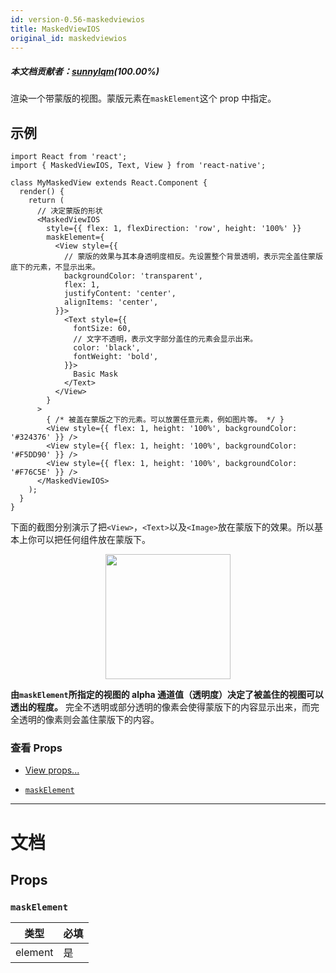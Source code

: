 ```yaml
---
id: version-0.56-maskedviewios
title: MaskedViewIOS
original_id: maskedviewios
---
```


##### 本文档贡献者：[sunnylqm](https://github.com/search?q=sunnylqm%40qq.com+in%3Aemail&type=Users)(100.00%)

渲染一个带蒙版的视图。蒙版元素在`maskElement`这个 prop 中指定。

## 示例

```
import React from 'react';
import { MaskedViewIOS, Text, View } from 'react-native';

class MyMaskedView extends React.Component {
  render() {
    return (
      // 决定蒙版的形状
      <MaskedViewIOS
        style={{ flex: 1, flexDirection: 'row', height: '100%' }}
        maskElement={
          <View style={{
            // 蒙版的效果与其本身透明度相反。先设置整个背景透明，表示完全盖住蒙版底下的元素，不显示出来。
            backgroundColor: 'transparent',
            flex: 1,
            justifyContent: 'center',
            alignItems: 'center',
          }}>
            <Text style={{
              fontSize: 60,
              // 文字不透明，表示文字部分盖住的元素会显示出来。
              color: 'black',
              fontWeight: 'bold',
            }}>
              Basic Mask
            </Text>
          </View>
        }
      >
        { /* 被盖在蒙版之下的元素。可以放置任意元素，例如图片等。 */ }
        <View style={{ flex: 1, height: '100%', backgroundColor: '#324376' }} />
        <View style={{ flex: 1, height: '100%', backgroundColor: '#F5DD90' }} />
        <View style={{ flex: 1, height: '100%', backgroundColor: '#F76C5E' }} />
      </MaskedViewIOS>
    );
  }
}
```

下面的截图分别演示了把`<View>`，`<Text>`以及`<Image>`放在蒙版下的效果。所以基本上你可以把任何组件放在蒙版下。

<center><img src="assets/MaskedViewIOS/example.png" width="200"></img></center>

**由`maskElement`所指定的视图的 alpha 通道值（透明度）决定了被盖住的视图可以透出的程度。** 完全不透明或部分透明的像素会使得蒙版下的内容显示出来，而完全透明的像素则会盖住蒙版下的内容。

### 查看 Props

- [View props...](view.md#props)

* [`maskElement`](maskedviewios.md#maskelement)

---

# 文档

## Props

### `maskElement`

| 类型    | 必填 |
| ------- | ---- |
| element | 是   |

